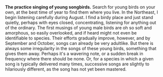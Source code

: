 **The practice singing of young songbirds.** Search for young birds on your own, at the best time of year to find them where you live. In the Northeast, I begin listening carefully during August. I find a birdy place and just stand quietly, perhaps with eyes closed, concentrating, listening for anything out of the ordinary. The first musings of young male birds are oh so soft and amorphous, so easily overlooked, and if heard might not even be identifiable to species. Their efforts gradually improve, however, and by September and October, songs can already be very adultlike. But there is always some irregularity in the songs of these young birds, something that gives them away. Perhaps it's a wavering note, or a sudden break in frequency where there should be none. Or, for a species in which a given song is typically delivered many times, successive songs are slightly to hilariously different, as the song has not yet been mastered.
